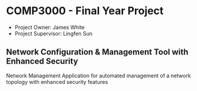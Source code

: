 # COMP3000 - Final Year Project

* Project Owner: James White 
* Project Supervisor: Lingfen Sun

## Network Configuration & Management Tool with Enhanced Security
Network Management Application for automated management of a network topology with enhanced security features
